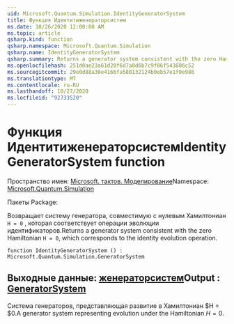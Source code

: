 ```yaml
---
uid: Microsoft.Quantum.Simulation.IdentityGeneratorSystem
title: Функция Идентитиженераторсистем
ms.date: 10/26/2020 12:00:00 AM
ms.topic: article
qsharp.kind: function
qsharp.namespace: Microsoft.Quantum.Simulation
qsharp.name: IdentityGeneratorSystem
qsharp.summary: Returns a generator system consistent with the zero Hamiltonian `H = 0`, which corresponds to the identity evolution operation.
ms.openlocfilehash: 251d0ae23a61d20f6d7a8d6b7c9f86f543886c52
ms.sourcegitcommit: 29e0d88a30e4166fa580132124b0eb57e1f0e986
ms.translationtype: MT
ms.contentlocale: ru-RU
ms.lasthandoff: 10/27/2020
ms.locfileid: "92733520"
---
```

# <a name="identitygeneratorsystem-function"></a><span data-ttu-id="9d8a9-102">Функция Идентитиженераторсистем</span><span class="sxs-lookup"><span data-stu-id="9d8a9-102">IdentityGeneratorSystem function</span></span>

<span data-ttu-id="9d8a9-103">Пространство имен: [Microsoft. тактов. Моделирование](xref:Microsoft.Quantum.Simulation)</span><span class="sxs-lookup"><span data-stu-id="9d8a9-103">Namespace: [Microsoft.Quantum.Simulation](xref:Microsoft.Quantum.Simulation)</span></span>

<span data-ttu-id="9d8a9-104">Пакеты [](https://nuget.org/packages/)</span><span class="sxs-lookup"><span data-stu-id="9d8a9-104">Package: [](https://nuget.org/packages/)</span></span>


<span data-ttu-id="9d8a9-105">Возвращает систему генератора, совместимую с нулевым Хамилтониан `H = 0` , которая соответствует операции эволюции идентификаторов.</span><span class="sxs-lookup"><span data-stu-id="9d8a9-105">Returns a generator system consistent with the zero Hamiltonian `H = 0`, which corresponds to the identity evolution operation.</span></span>

```qsharp
function IdentityGeneratorSystem () : Microsoft.Quantum.Simulation.GeneratorSystem
```


## <a name="output--generatorsystem"></a><span data-ttu-id="9d8a9-106">Выходные данные: [женераторсистем](xref:Microsoft.Quantum.Simulation.GeneratorSystem)</span><span class="sxs-lookup"><span data-stu-id="9d8a9-106">Output : [GeneratorSystem](xref:Microsoft.Quantum.Simulation.GeneratorSystem)</span></span>

<span data-ttu-id="9d8a9-107">Система генераторов, представляющая развитие в Хамилтониан $H = $0.</span><span class="sxs-lookup"><span data-stu-id="9d8a9-107">A generator system representing evolution under the Hamiltonian $H = 0$.</span></span>